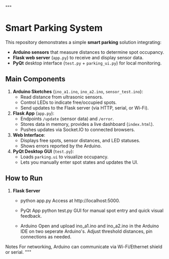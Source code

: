 """
# Smart Parking System

This repository demonstrates a simple **smart parking** solution integrating:
- **Arduino sensors** that measure distances to determine spot occupancy.
- **Flask web server** (`app.py`) to receive and display sensor data.
- **PyQt** desktop interface (`test.py` + `parking_ui.py`) for local monitoring.

## Main Components
1. **Arduino Sketches** (`ino_a1.ino`, `ino_a2.ino`, `sensor_test.ino`):
   - Read distance from ultrasonic sensors.
   - Control LEDs to indicate free/occupied spots.
   - Send updates to the Flask server (via HTTP, serial, or Wi-Fi).
2. **Flask App** (`app.py`):
   - Endpoints `/update` (sensor data) and `/error`.
   - Stores data in memory, provides a live dashboard (`index.html`).
   - Pushes updates via Socket.IO to connected browsers.
3. **Web Interface**:
   - Displays free spots, sensor distances, and LED statuses.
   - Shows errors reported by the Arduino.
4. **PyQt Desktop GUI** (`test.py`):
   - Loads `parking.ui` to visualize occupancy.
   - Lets you manually enter spot states and updates the UI.

## How to Run
1. **Flask Server**  
   - python app.py
    Access at http://localhost:5000.

    - PyQt App
    python test.py
     GUI for manual spot entry and quick visual feedback.
    - Arduino
        Open and upload ino_a1.ino and ino_a2.ino in the Arduino IDE on two seperate Arduino's.
        Adjust threshold distances, pin connections as needed.

Notes
    For networking, Arduino can communicate via Wi-Fi/Ethernet shield or serial.
"""
